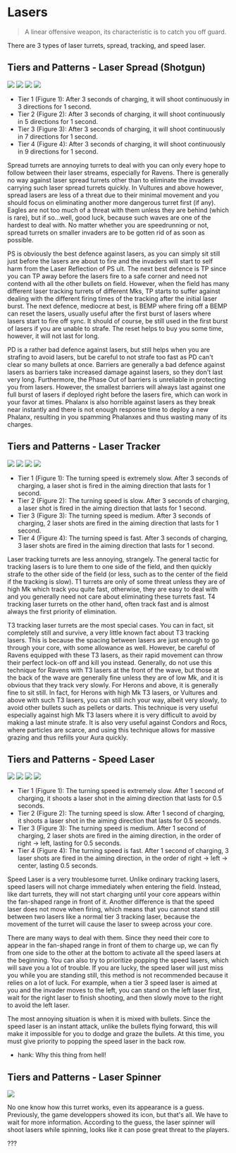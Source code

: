 # Lasers

> A linear offensive weapon, its characteristic is to catch you off guard.

There are 3 types of laser turrets, spread, tracking, and speed laser.

## Tiers and Patterns - Laser Spread (Shotgun)

<img src="/turrets/laser_shotgun_1.png" style={{zoom:1.25}}/>
<img src="/turrets/laser_shotgun_2.png" style={{zoom:1.25}}/>
<img src="/turrets/laser_shotgun_3.png" style={{zoom:1.25}}/>
<img src="/turrets/laser_shotgun_4.png" style={{zoom:1.25}}/>

- Tier 1 (Figure 1): After 3 seconds of charging, it will shoot continuously in 3 directions for 1 second.
- Tier 2 (Figure 2): After 3 seconds of charging, it will shoot continuously in 5 directions for 1 second.
- Tier 3 (Figure 3): After 3 seconds of charging, it will shoot continuously in 7 directions for 1 second.
- Tier 4 (Figure 4): After 3 seconds of charging, it will shoot continuously in 9 directions for 1 second.

Spread turrets are annoying turrets to deal with you can only every hope to follow between their laser streams, especially for Ravens. There is generally no way against laser spread turrets other than to eliminate the invaders carrying such laser spread turrets quickly. In Vultures and above however, spread lasers are less of a threat due to their minimal movement and you should focus on eliminating another more dangerous turret first (if any). Eagles are not too much of a threat with them unless they are behind (which is rare), but if so...well, good luck, because such waves are one of the hardest to deal with. No matter whether you are speedrunning or not, spread turrets on smaller invaders are to be gotten rid of as soon as possible.

PS is obviously the best defence against lasers, as you can simply sit still just before the lasers are about to fire and the invaders will start to self harm from the Laser Reflection of PS ult. The next best defence is TP since you can TP away before the lasers fire to a safe corner and need not contend with all the other bullets on field. However, when the field has many different laser tracking turrets of different Mks, TP starts to suffer against dealing with the different firing times of the tracking after the initial laser burst. The next defence, mediocre at best, is BEMP where firing off a BEMP can reset the lasers, usually useful after the first burst of lasers where lasers start to fire off sync. It should of course, be still used in the first burst of lasers if you are unable to strafe. The reset helps to buy you some time, however, it will not last for long.

PD is a rather bad defence against lasers, but still helps when you are strafing to avoid lasers, but be careful to not strafe too fast as PD can't clear so many bullets at once. Barriers are generally a bad defence against lasers as barriers take increased damage against lasers, so they don't last very long. Furthermore, the Phase Out of barriers is unreliable in protecting you from lasers. However, the smallest barriers will always last against one full burst of lasers if deployed right before the lasers fire, which can work in your favor at times. Phalanx is also horrible against lasers as they break near instantly and there is not enough response time to deploy a new Phalanx, resulting in you spamming Phalanxes and thus wasting many of its charges.

## Tiers and Patterns - Laser Tracker

<img src="/turrets/laser_tracker_1.png" style={{zoom:1.25}}/>
<img src="/turrets/laser_tracker_2.png" style={{zoom:1.25}}/>
<img src="/turrets/laser_tracker_3.png" style={{zoom:1.25}}/>
<img src="/turrets/laser_tracker_4.png" style={{zoom:1.25}}/>

- Tier 1 (Figure 1): The turning speed is extremely slow. After 3 seconds of charging, a laser shot is fired in the aiming direction that lasts for 1 second.
- Tier 2 (Figure 2): The turning speed is slow. After 3 seconds of charging, a laser shot is fired in the aiming direction that lasts for 1 second.
- Tier 3 (Figure 3): The turning speed is medium. After 3 seconds of charging, 2 laser shots are fired in the aiming direction that lasts for 1 second.
- Tier 4 (Figure 4): The turning speed is fast. After 3 seconds of charging, 3 laser shots are fired in the aiming direction that lasts for 1 second.

Laser tracking turrets are less annoying, strangely. The general tactic for tracking lasers is to lure them to one side of the field, and then quickly strafe to the other side of the field (or less, such as to the center of the field if the tracking is slow). T1 turrets are only of some threat unless they are of high Mk which track you quite fast, otherwise, they are easy to deal with and you generally need not care about eliminating these turrets fast. T4 tracking laser turrets on the other hand, often track fast and is almost always the first priority of elimination.

T3 tracking laser turrets are the most special cases. You can in fact, sit completely still and survive, a very little known fact about T3 tracking lasers. This is because the spacing between lasers are just enough to go through your core, with some allowance as well. However, be careful of Ravens equipped with these T3 lasers, as their rapid movement can throw their perfect lock-on off and kill you instead. Generally, do not use this technique for Ravens with T3 lasers at the front of the wave, but those at the back of the wave are generally fine unless they are of low Mk, and it is obvious that they track very slowly. For Herons and above, it is generally fine to sit still. In fact, for Herons with high Mk T3 lasers, or Vultures and above with such T3 lasers, you can still inch your way, albeit very slowly, to avoid other bullets such as pellets or darts. This technique is very useful especially against high Mk T3 lasers where it is very difficult to avoid by making a last minute strafe. It is also very useful against Condors and Rocs, where particles are scarce, and using this technique allows for massive grazing and thus refills your Aura quickly.

## Tiers and Patterns - Speed Laser

<img src="/turrets/speed_laser_1.png" style={{zoom:1.25}}/>
<img src="/turrets/speed_laser_2.png" style={{zoom:1.25}}/>
<img src="/turrets/speed_laser_3.png" style={{zoom:1.25}}/>
<img src="/turrets/speed_laser_4.png" style={{zoom:1.25}}/>

- Tier 1 (Figure 1): The turning speed is extremely slow. After 1 second of charging, it shoots a laser shot in the aiming direction that lasts for 0.5 seconds.
- Tier 2 (Figure 2): The turning speed is slow. After 1 second of charging, it shoots a laser shot in the aiming direction that lasts for 0.5 seconds.
- Tier 3 (Figure 3): The turning speed is medium. After 1 second of charging, 2 laser shots are fired in the aiming direction, in the order of right → left, lasting for 0.5 seconds.
- Tier 4 (Figure 4): The turning speed is fast. After 1 second of charging, 3 laser shots are fired in the aiming direction, in the order of right → left → center, lasting 0.5 seconds.

Speed Laser is a very troublesome turret. Unlike ordinary tracking lasers, speed lasers will not charge immediately when entering the field. Instead, like dart turrets, they will not start charging until your core appears within the fan-shaped range in front of it. Another difference is that the speed laser does not move when firing, which means that you cannot stand still between two lasers like a normal tier 3 tracking laser, because the movement of the turret will cause the laser to sweep across your core.

There are many ways to deal with them. Since they need their core to appear in the fan-shaped range in front of them to charge up, we can fly from one side to the other at the bottom to activate all the speed lasers at the beginning. You can also try to prioritize popping the speed lasers, which will save you a lot of trouble. If you are lucky, the speed laser will just miss you while you are standing still, this method is not recommended because it relies on a lot of luck. For example, when a tier 3 speed laser is aimed at you and the invader moves to the left, you can stand on the left laser first, wait for the right laser to finish shooting, and then slowly move to the right to avoid the left laser.

The most annoying situation is when it is mixed with bullets. Since the speed laser is an instant attack, unlike the bullets flying forward, this will make it impossible for you to dodge and graze the bullets. At this time, you must give priority to popping the speed laser in the back row.

- hank: Why this thing from hell!

## Tiers and Patterns - Laser Spinner

<img src="/turrets/laser_spinner.png" style={{zoom:0.25}}/>

No one know how this turret works, even its appearance is a guess. Previously, the game developpers showed its icon, but that's all. We have to wait for more information. According to the guess, the laser spinner will shoot lasers while spinning, looks like it can pose great threat to the players.

???